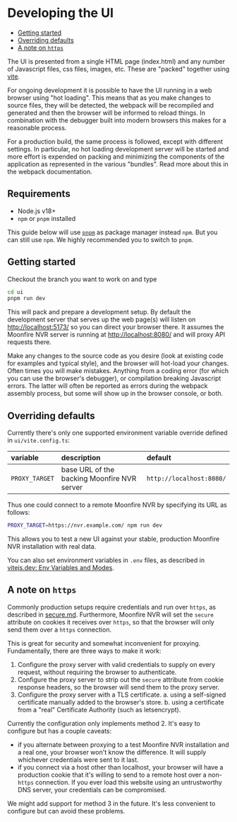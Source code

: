 # Developing the UI <!-- omit in toc -->

* [Getting started](#getting-started)
* [Overriding defaults](#overriding-defaults)
* [A note on `https`](#a-note-on-https)

The UI is presented from a single HTML page (index.html) and any number
of Javascript files, css files, images, etc. These are "packed" together
using [vite](https://vitejs.dev/).

For ongoing development it is possible to have the UI running in a web
browser using "hot loading". This means that as you make changes to source
files, they will be detected, the webpack will be recompiled and generated
and then the browser will be informed to reload things. In combination with
the debugger built into modern browsers this makes for a reasonable process.

For a production build, the same process is followed, except with different
settings. In particular, no hot loading development server will be started
and more effort is expended on packing and minimizing the components of
the application as represented in the various "bundles". Read more about
this in the webpack documentation.

## Requirements

* Node.js v18+
* `npm` or `pnpm` installed

This guide below will use [`pnpm`](https://pnpm.io/) as package manager instead `npm`. But you can still use `npm`. We highly recommended you to switch to `pnpm`.

## Getting started

Checkout the branch you want to work on and type

```bash
cd ui
pnpm run dev
```

This will pack and prepare a development setup. By default the development
server that serves up the web page(s) will listen on
[http://localhost:5173/](http://localhost:5173/) so you can direct your browser
there. It assumes the Moonfire NVR server is running at
[http://localhost:8080/](http://localhost:8080/) and will proxy API requests
there.

Make any changes to the source code as you desire (look at existing code
for examples and typical style), and the browser will hot-load your changes.
Often times you will make mistakes. Anything from a coding error (for which
you can use the browser's debugger), or compilation breaking Javascript errors.
The latter will often be reported as errors during the webpack assembly
process, but some will show up in the browser console, or both.

## Overriding defaults

Currently there's only one supported environment variable override defined in
`ui/vite.config.ts`:

| variable       | description                                 | default                  |
| :------------- | :------------------------------------------ | :----------------------- |
| `PROXY_TARGET` | base URL of the backing Moonfire NVR server | `http://localhost:8080/` |

Thus one could connect to a remote Moonfire NVR by specifying its URL as
follows:

```bash
PROXY_TARGET=https://nvr.example.com/ npm run dev
```

This allows you to test a new UI against your stable, production Moonfire NVR
installation with real data.

You can also set environment variables in `.env` files, as described in
[vitejs.dev: Env Variables and Modes](https://vitejs.dev/guide/env-and-mode).

## A note on `https`

Commonly production setups require credentials and run over `https`, as
described in [secure.md](secure.md). Furthermore, Moonfire NVR will set the
`secure` attribute on cookies it receives over `https`, so that the browser
will only send them over a `https` connection.

This is great for security and somewhat inconvenient for proxying.
Fundamentally, there are three ways to make it work:

   1. Configure the proxy server with valid credentials to supply on every
      request, without requiring the browser to authenticate.
   2. Configure the proxy server to strip out the `secure` attribute from
      cookie response headers, so the browser will send them to the proxy
      server.
   3. Configure the proxy server with a TLS certificate.
         a. using a self-signed certificate manually added to the browser's
            store.
         b. using a certificate from a "real" Certificate Authority (such as
             letsencrypt).

Currently the configuration only implements method 2. It's easy to configure
but has a couple caveats:

   * if you alternate between proxying to a test Moonfire NVR
     installation and a real one, your browser won't know the difference. It
     will supply whichever credentials were sent to it last.
   * if you connect via a host other than localhost, your browser will have a
     production cookie that it's willing to send to a remote host over a
     non-`https` connection. If you ever load this website using an
     untrustworthy DNS server, your credentials can be compromised.

We might add support for method 3 in the future. It's less convenient to
configure but can avoid these problems.
